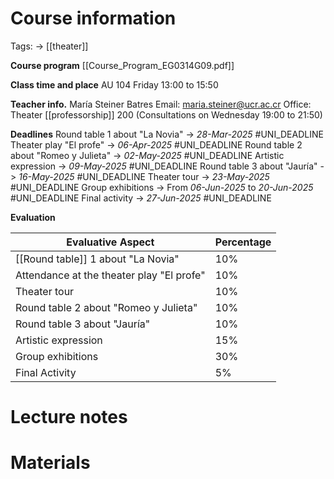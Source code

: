 # Course information
Tags: -> [[theater]]

**Course program**
[[Course_Program_EG0314G09.pdf]]

**Class time and place**
AU 104
Friday 13:00 to 15:50

**Teacher info.**
María Steiner Batres
Email: maria.steiner@ucr.ac.cr
Office:  Theater [[professorship]] 200 (Consultations on Wednesday 19:00 to 21:50)

**Deadlines**
Round table 1 about "La Novia" -> _28-Mar-2025_ #UNI_DEADLINE
Theater play "El profe" -> _06-Apr-2025_ #UNI_DEADLINE
Round table 2 about "Romeo y Julieta" -> _02-May-2025_ #UNI_DEADLINE
Artistic expression -> _09-May-2025_ #UNI_DEADLINE
Round table 3 about "Jauría" -> _16-May-2025_ #UNI_DEADLINE
Theater tour -> _23-May-2025_ #UNI_DEADLINE
Group exhibitions -> From _06-Jun-2025_ to _20-Jun-2025_ #UNI_DEADLINE
Final activity -> _27-Jun-2025_ #UNI_DEADLINE
  
**Evaluation**

| Evaluative Aspect                         | Percentage |
| ----------------------------------------- | ---------- |
| [[Round table]] 1 about "La Novia"        | 10%        |
| Attendance at the theater play "El profe" | 10%        |
| Theater tour                              | 10%        |
| Round table 2 about "Romeo y Julieta"     | 10%        |
| Round table 3 about "Jauría"              | 10%        |
| Artistic expression                       | 15%        |
| Group exhibitions                         | 30%        |
| Final Activity                            | 5%         |

# Lecture notes

# Materials
